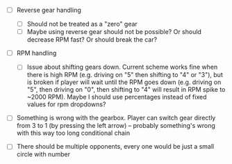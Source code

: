 - [ ] Reverse gear handling
  - [ ] Should not be treated as a "zero" gear
  - [ ] Maybe using reverse gear should not be possible? Or should decrease RPM fast? Or should break the car?
- [ ] RPM handling
  - [ ] Issue about shifting gears down. Current scheme works fine when there is high RPM (e.g. driving on "5" then shifting to "4" or "3"), but is broken if player will wait until the RPM goes down (e.g. driving on "5", then driving on "0", then shifting to "4" will result in RPM spike to ~2000 RPM). Maybe I should use percentages instead of fixed values for rpm dropdowns?
- [ ] Something  is wrong with the gearbox. Player can switch gear directly from 3 to 1 (by pressing the left arrow) – probably something's wrong with this way too long conditional chain
- [ ] There should be multiple opponents, every one would be just a small circle with number

